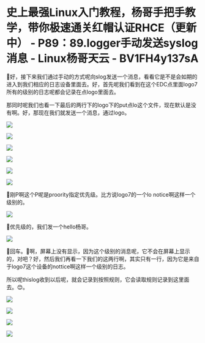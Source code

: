 # 史上最强Linux入门教程，杨哥手把手教学，带你极速通关红帽认证RHCE（更新中） - P89：89.logger手动发送syslog消息 - Linux杨哥天云 - BV1FH4y137sA

🎼好，接下来我们通过手动的方式呢向slog发送一个消息，看看它是不是会如期的进入到我们相应的日志设备里面去。好，首先呢我们看到在这个EDC点里面logo7所有的级别的日志呢都会记录在点logo里面去。

那同时呢我们也看一下最后的两行下的logo下的put点lo这个文件，现在默认是没有啊。好，那现在我们就发送一个消息，通过logo。



![](img/b1ee9f9fd5079ea00af5398ab0fc4986_1.png)

![](img/b1ee9f9fd5079ea00af5398ab0fc4986_2.png)

![](img/b1ee9f9fd5079ea00af5398ab0fc4986_3.png)

![](img/b1ee9f9fd5079ea00af5398ab0fc4986_4.png)

![](img/b1ee9f9fd5079ea00af5398ab0fc4986_5.png)

![](img/b1ee9f9fd5079ea00af5398ab0fc4986_6.png)

🎼刚P啊这个P呢是proority指定优先级。比方说logo7的一个lo notice啊这样一个级别的。



![](img/b1ee9f9fd5079ea00af5398ab0fc4986_8.png)

🎼优先级的，我们发一个hello杨哥。

![](img/b1ee9f9fd5079ea00af5398ab0fc4986_10.png)

🎼回车。🎼啊，屏幕上没有显示，因为这个级别的消息呢，它不会在屏幕上显示的，对吧？好，然后我们再看一下我们的这两行啊，其实只有一行，因为它是来自于logo7这个设备的nottice啊这样一个级别的日志。

所以呢thislog收到以后呢，就会记录到按照规则，它会读取规则记录到这里面去。😊。

![](img/b1ee9f9fd5079ea00af5398ab0fc4986_12.png)

![](img/b1ee9f9fd5079ea00af5398ab0fc4986_13.png)

![](img/b1ee9f9fd5079ea00af5398ab0fc4986_14.png)

![](img/b1ee9f9fd5079ea00af5398ab0fc4986_15.png)